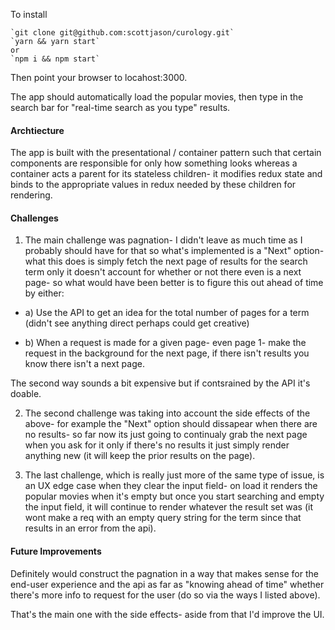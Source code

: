 To install

```
`git clone git@github.com:scottjason/curology.git`
`yarn && yarn start`
or
`npm i && npm start`
```

Then point your browser to locahost:3000.

The app should automatically load the popular movies, then type in the search bar for "real-time search as you type" results.

#### Archtiecture

The app is built with the presentational / container pattern such that certain components are responsible for only how something looks whereas a container acts a parent for its stateless children- it modifies redux state and binds to the appropriate values in redux needed by these children for rendering.


#### Challenges

1) The main challenge was pagnation- I didn't leave as much time as I probably should have for that so what's implemented is a "Next" option- what this does is simply fetch the next page of results for the search term only it doesn't account for whether or not there even is a next page- so what would have been better is to figure this out ahead of time by either:

- a) Use the API to get an idea for the total number of pages for a term (didn't see anything direct perhaps could get creative)

- b) When a request is made for a given page- even page 1- make the request in the background for the next page, if there isn't results you know there isn't a next page.

The second way sounds a bit expensive but if contsrained by the API it's doable.



2) The second challenge was taking into account the side effects of the above- for example the "Next" option should dissapear when there are no results- so far now its just going to continualy grab the next page when you ask for it only if there's no results it just simply render anything new (it will keep the prior results on the page).

3) The last challenge, which is really just more of the same type of issue, is an UX edge case when they clear the input field- on load it renders the popular movies when it's empty but once you start searching and empty the input field, it will continue to render whatever the result set was (it wont make a req with an empty query string for the term since that results in an error from the api).


#### Future Improvements

Definitely would construct the pagnation in a way that makes sense for the end-user experience and the api as far as "knowing ahead of time" whether there's more info to request for the user (do so via the ways I listed above).

That's the main one with the side effects- aside from that I'd improve the UI.